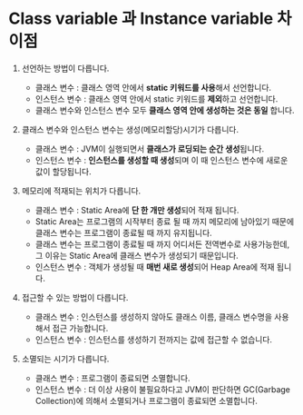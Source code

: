 # Class variable 과 Instance variable 차이점
1. 선언하는 방법이 다릅니다.
    - 클래스 변수 : 클래스 영역 안에서 **static 키워드를 사용**해서 선언합니다.
    - 인스턴스 변수 : 클래스 영역 안에서 static 키워드를 **제외**하고 선언합니다.
    - 클래스 변수와 인스턴스 변수 모두 **클래스 영역 안에 생성하는 것은 동일** 합니다.

2. 클래스 변수와 인스턴스 변수는 생성(메모리할당)시기가 다릅니다.
    - 클래스 변수 : JVM이 실행되면서 **클래스가 로딩되는 순간 생성**됩니다.
    - 인스턴스 변수 : **인스턴스를 생성할 때 생성**되며 이 때 인스턴스 변수에 새로운 값이 할당됩니다.

3. 메모리에 적재되는 위치가 다릅니다.
    - 클래스 변수 : Static Area에 **단 한 개만 생성**되어 적재 됩니다.
    - Static Area는 프로그램의 시작부터 종료 될 때 까지 메모리에 남아있기 때문에 클래스 변수는 프로그램이 종료될 때 까지 유지됩니다.
    - 클래스 변수는 프로그램이 종료될 때 까지 어디서든 전역변수로 사용가능한데, 그 이유는 Static Area에 클래스 변수가 생성되기 때문입니다.
    - 인스턴스 변수 : 객체가 생성될 때 **매번 새로 생성**되어 Heap Area에 적재 됩니다.

4. 접근할 수 있는 방법이 다릅니다.
    - 클래스 변수 : 인스턴스를 생성하지 않아도 클래스 이름, 클래스 변수명을 사용해서 접근 가능합니다.
    - 인스턴스 변수 : 인스턴스를 생성하기 전까지는 값에 접근할 수 없습니다.

5. 소멸되는 시기가 다릅니다.
    - 클래스 변수 : 프로그램이 종료되면 소멸합니다.
    - 인스턴스 변수 : 더 이상 사용이 불필요하다고 JVM이 판단하면 GC(Garbage Collection)에 의해서 소멸되거나 프로그램이 종료되면 소멸합니다.